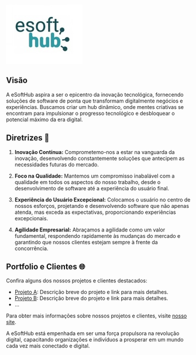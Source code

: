 
![eSoftHub](https://github.com/eSoftHub-technologies/.github/blob/main/profile/Logo.jpeg?raw=true)

## Visão
A eSoftHub aspira a ser o epicentro da inovação tecnológica, fornecendo soluções de software de ponta que transformam digitalmente negócios e experiências. Buscamos criar um hub dinâmico, onde mentes criativas se encontram para impulsionar o progresso tecnológico e desbloquear o potencial máximo da era digital.

## Diretrizes 🚀

1. **Inovação Contínua:** Comprometemo-nos a estar na vanguarda da inovação, desenvolvendo constantemente soluções que antecipem as necessidades futuras do mercado.

2. **Foco na Qualidade:** Mantemos um compromisso inabalável com a qualidade em todos os aspectos do nosso trabalho, desde o desenvolvimento de software até a experiência do usuário final.

3. **Experiência do Usuário Excepcional:** Colocamos o usuário no centro de nossos esforços, projetando e desenvolvendo software que não apenas atenda, mas exceda as expectativas, proporcionando experiências excepcionais.

4. **Agilidade Empresarial:** Abraçamos a agilidade como um valor fundamental, respondendo rapidamente às mudanças do mercado e garantindo que nossos clientes estejam sempre à frente da concorrência.

## Portfolio e Clientes 🌐

Confira alguns dos nossos projetos e clientes destacados:

- [Projeto A](link-para-projeto-a): Descrição breve do projeto e link para mais detalhes.
- [Projeto B](link-para-projeto-b): Descrição breve do projeto e link para mais detalhes.
- ...

Para obter mais informações sobre nossos projetos e clientes, visite [nosso site](link-para-portfolio).

A eSoftHub está empenhada em ser uma força propulsora na revolução digital, capacitando organizações e indivíduos a prosperar em um mundo cada vez mais conectado e digital.
